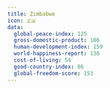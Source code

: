 ```yaml
---
title: Zimbabwe
icon: 🇿🇼
data:
  global-peace-index: 125
  gross-domestic-product: 106
  human-development-index: 159
  world-happiness-report: 138
  cost-of-living: 54
  good-country-index: 86
  global-freedom-score: 153
---
```

